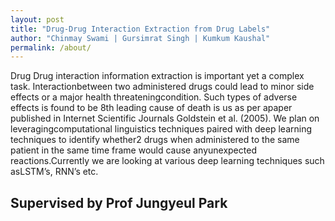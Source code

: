 ```yaml
---
layout: post
title: "Drug-Drug Interaction Extraction from Drug Labels"
author: "Chinmay Swami | Gursimrat Singh | Kumkum Kaushal"
permalink: /about/
---
```


Drug Drug interaction information extraction is important yet a complex task.  Interactionbetween two administered drugs could lead to minor side effects or a major health threateningcondition.  Such types of adverse effects is found to be 8th leading cause of death is us as per apaper published in Internet Scientific Journals Goldstein et al. (2005).  We plan on leveragingcomputational linguistics techniques paired with deep learning techniques to identify whether2  drugs  when  administered  to  the  same  patient  in  the  same  time  frame  would  cause  anyunexpected  reactions.Currently  we  are  looking  at  various  deep  learning  techniques  such  asLSTM’s, RNN’s etc.

## Supervised by Prof Jungyeul Park


